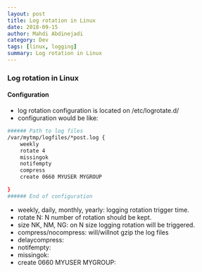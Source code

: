 ```yaml
---
layout: post
title: Log rotation in Linux
date: 2018-09-15
author: Mahdi Abdinejadi
category: Dev
tags: [linux, logging]
summary: Log rotation in Linux
---
```


### Log rotation in Linux
#### Configuration 
- log rotation configuration is located on /etc/logrotate.d/
- configuration would be like:

```bash
###### Path to log files
/var/mytmp/logfiles/*post.log {
    weekly
    rotate 4 
    missingok
    notifempty
    compress
    create 0660 MYUSER MYGROUP

}
###### End of configuration
```

- weekly, daily, monthly, yearly: logging rotation trigger time.
- rotate N: N number of rotation should be kept.
- size NK, NM, NG: on N size logging rotation will be triggered.
- compress/nocompress: will/willnot gzip the log files
- delaycompress:
- notifempty:
- missingok: 
- create 0660 MYUSER MYGROUP: 